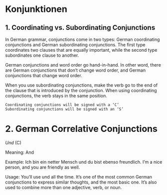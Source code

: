 # Konjunktionen


## 1. Coordinating vs. Subordinating Conjunctions

In German grammar, conjunctions come in two types: German coordinating conjunctions and German subordinating conjunctions. 
The first type coordinates two clauses that are equally important, while the second type subordinates one clause to another. 

German conjunctions and word order go hand-in-hand. In other word, there are German conjunctions that don’t change word order, 
and German conjunctions that change word order.

When you use subordinating conjunctions, make the verb go to the end of the clause that is introduced by the conjunction. 
When using coordinating conjunctions, the verb stays in the same position. 



    Coordinating conjunctions will be signed with a ‘C’
    Subordinating conjunctions will be signed with an ‘S’


# 2. German Correlative Conjunctions

*Und* (C) 

Meaning: And

Example:
Ich bin ein netter Mensch und du bist ebenso freundlich.
I’m a nice person, and you are friendly as well.

Usage: You’ll use und all the time. It’s one of the most common German conjunctions to express similar thoughts, 
and the most basic one. It’s also used to combine more than one adjective, verb, or noun.



